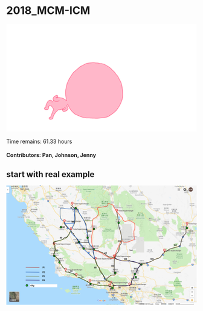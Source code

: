 # 2018_MCM-ICM



<p align="center">
  <img src="head_run.gif">
</p>


Time remains: 61.33 hours

#### Contributors: Pan, Johnson, Jenny

## start with real example 

![](./src/case_study_modified.png)
